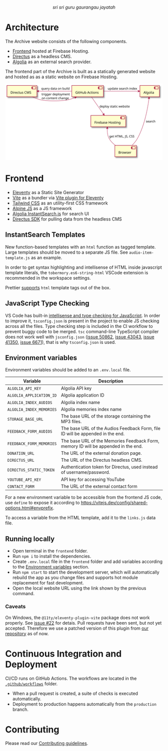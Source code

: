 <p style="text-align: center">
  <i>sri sri guru gaurangau jayatah</i>
</p>

# Architecture

The Archive website consists of the following components.

- [Frontend](frontend) hosted at Firebase Hosting.
- [Directus](https://directus.io/) as a headless CMS.
- [Algolia](https://www.algolia.com/doc/) as an external search provider.

The frontend part of the Archive is built as a statically generated website and hosted as as a static website on Firebase Hosting.

![](./docs/Architecture.svg)

# Frontend

- [Eleventy](https://www.11ty.dev/) as a Static Site Generator
- [Vite](https://vitejs.dev/) as a bundler via [Vite plugin for Eleventy](https://www.11ty.dev/docs/server-vite/)
- [Tailwind CSS](https://tailwindcss.com/) as an utility-first CSS framework
- [Alpine JS](https://github.com/alpinejs/alpine) as a JS framework
- [Algolia InstantSearch.js](https://www.algolia.com/doc/guides/building-search-ui/getting-started/js/) for search UI
- [Directus SDK](https://docs.directus.io/reference/sdk.html) for pulling data from the headless CMS

## InstantSearch Templates

New function-based templates with an `html` function as tagged template. Large templates should be moved to a separate JS file. See `audio-item-template.js` as an example.

In order to get syntax highlighting and intellisense of HTML inside javascript template literals, the `tobermory.es6-string-html` VSCode extension is recommended in the workspace settings.

Prettier [supports](https://prettier.io/blog/2018/11/07/1.15.0.html#html-template-literal-in-javascript) `html` template tags out of the box.

## JavaScript Type Checking

VS Code has built-in [intellisense and type checking for JavaScript](https://code.visualstudio.com/docs/nodejs/working-with-javascript). In order to improve it, `tsconfig.json` is present in the project to enable JS checking across all the files. Type checking step is included in the CI workflow to prevent buggy code to be merged. `tsc` command-line TypeScript compiler does not work well with `jsconfig.json` ([issue 50862](https://github.com/microsoft/TypeScript/issues/50862), [issue 43043](https://github.com/microsoft/TypeScript/issues/43043), [issue 41350](https://github.com/microsoft/TypeScript/issues/41350), [issue 6671](https://github.com/microsoft/TypeScript/issues/6671)), that is why `tsconfig.json` is used.

## Environment variables

Environment variables should be added to an `.env.local` file.

| Variable                 | Description                                                                        |
| ------------------------ | ---------------------------------------------------------------------------------- |
| `ALGOLIA_API_KEY`        | Algolia API key                                                                    |
| `ALGOLIA_APPLICATION_ID` | Algolia application ID                                                             |
| `ALGOLIA_INDEX_AUDIOS`   | Algolia index name                                                                 |
| `ALGOLIA_INDEX_MEMORIES` | Algolia memories index name                                                        |
| `STORAGE_BASE_URL`       | The base URL of the storage containing the MP3 files.                              |
| `FEEDBACK_FORM_AUDIOS`   | The base URL of the Audios Feedback Form, file ID will be appended in the end.     |
| `FEEDBACK_FORM_MEMORIES` | The base URL of the Memories Feedback Form, memory ID will be appended in the end. |
| `DONATION_URL`           | The URL of the external donation page.                                             |
| `DIRECTUS_URL`           | The URL of the Directus headless CMS.                                              |
| `DIRECTUS_STATIC_TOKEN`  | Authentication token for Directus, used instead of username/password.              |
| `YOUTUBE_API_KEY`        | API key for accessing YouTube                                                      |
| `CONTACT_FORM`           | The URL of the external contact form                                               |

For a new environment variable to be accessible from the frontend JS code, use `define` to expose it according to https://vitejs.dev/config/shared-options.html#envprefix.

To access a variable from the HTML template, add it to the `links.js` data file.

## Running locally

- Open terminal in the `frontend` folder.
- Run `npm i` to install the dependencies.
- Create `.env.local` file in the `frontend` folder and add variables according to the [Environment variables](#environment-variables) section.
- Run `npm start` to start the development server, which will automatically rebuild the app as you change files and supports hot module replacement for fast development.
- Open the local website URL using the link shown by the previous command.

### Caveats

On Windows, the `@11ty/eleventy-plugin-vite` package does not work properly. See [issue #22](https://github.com/11ty/eleventy-plugin-vite/issues/22) for detais. Pull requests have been sent, but not yet accepted. Therefore we use a patched version of this plugin from [our repository](https://github.com/PureBhaktiArchive/eleventy-plugin-vite/tree/patched) as of now.

# Continuous Integration and Deployment

CI/CD runs on GitHub Actions. The workflows are located in the [`.github/workflows`](.github/workflows) folder.

- When a pull request is created, a suite of checks is executed automatically.
- Deployment to production happens automatically from the `production` branch.

# Contributing

Please read our [Contributing guidelines](CONTRIBUTING.md).
